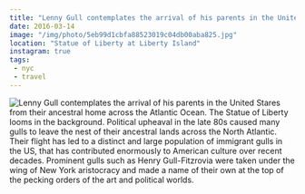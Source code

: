 ```yaml
---
title: "Lenny Gull contemplates the arrival of his parents in the United Stares from their ancestral home across the Atlantic Ocean. The Statue of Liberty looms in the background.  Political upheaval in the late 80s caused many gulls to leave the nest of their ancestral lands across the North Atlantic. Their flight has led to a distinct and large population of immigrant gulls in the US, that has contributed enormously to American culture over recent decades.  Prominent gulls such as Henry Gull-Fitzrovia were taken under the wing of New York aristocracy and made a name of their own at the top of the pecking orders of the art and political worlds."
date: 2016-03-14
image: "/img/photo/5eb99d1cbfa88523019c04db00aba825.jpg"
location: "Statue of Liberty at Liberty Island"
instagram: true
tags:
 - nyc
 - travel
---
```


![Lenny Gull contemplates the arrival of his parents in the United Stares from their ancestral home across the Atlantic Ocean. The Statue of Liberty looms in the background.  Political upheaval in the late 80s caused many gulls to leave the nest of their ancestral lands across the North Atlantic. Their flight has led to a distinct and large population of immigrant gulls in the US, that has contributed enormously to American culture over recent decades.  Prominent gulls such as Henry Gull-Fitzrovia were taken under the wing of New York aristocracy and made a name of their own at the top of the pecking orders of the art and political worlds.](/img/photo/5eb99d1cbfa88523019c04db00aba825.jpg)
